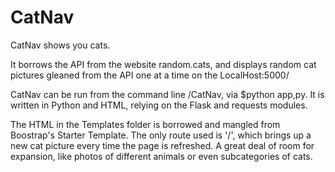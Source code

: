# CatNav

CatNav shows you cats.

It borrows the API from the website random.cats, and displays random cat pictures gleaned from the API one at a time on the LocalHost:5000/

CatNav can be run from the command line /CatNav, via $python app,py. It is written in Python and HTML, relying on the Flask and requests modules.

The HTML in the Templates folder is borrowed and mangled from Boostrap's Starter Template. The only route used is '/', which brings up a new cat picture every time the page is refreshed. A great deal of room for expansion, like photos of different animals or even subcategories of cats.
